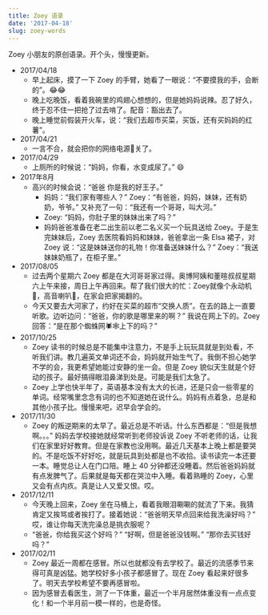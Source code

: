 ```yaml
---
title: Zoey 语录
date: '2017-04-18'
slug: zoey-words
---
```


Zoey 小朋友的原创语录。开个头，慢慢更新。

- 2017/04/18
  + 早上起床，摸了一下 Zoey 的手臂，她看了一眼说：“不要摸我的手，会断的”。😂😂
  + 晚上吃晚饭，看着我碗里的鸡翅心想想的，但是她妈妈说辣。忍了好久，终于忍不住一把抢了过去啃了。配音：豁出去了。
  + 晚上睡觉前假装开火车，说：“我们去超市买菜，买饭，还有买妈妈的红薯”。
- 2017/04/21
  + 一言不合，就会把你的网络电源:electric_plug:关了。
- 2017/04/29
  + 上厕所的时候说：“妈妈，你看，水变成尿了。” 😄
- 2017年8月
  + 高兴的时候会说：“爸爸 你是我的好王子。”
	+ 妈妈：“我们家有哪些人？” Zoey：“有爸爸，妈妈，妹妹，还有奶奶，爷爷。” 又补充了一句：“我还有一个哥哥，叫大河。”
	+ Zoey: “妈妈，你肚子里的妹妹出来了吗？”
	+ 妈妈爸爸准备在老二出生前以老二名义买一个玩具送给 Zoey。于是生完妹妹后，Zoey 去医院看妈妈和妹妹，爸爸拿出一条 Elsa 裙子，对 Zoey 说：“这是妹妹送你的礼物！你准备送妹妹什么？” Zoey：“我送妹妹奶瓶了，在柜子里。”
- 2017/08/05
  + 过去两个星期六 Zoey 都是在大河哥哥家过得。奥博阿姨和董暄叔叔星期六上午来接，周日上午再回来。帮了我们很大的忙：Zoey就像个永动机:dancer:，高音喇叭:loudspeaker:，在家会把家揭翻的。
  + 今天又要去大河家了，约好在买菜的超市“交换人质”。在去的路上一直要听歌。边听边问：“爸爸，你的歌是哪里来的啊？” 我说在网上下的。Zoey 回答：“是在那个蜘蛛网🕷🕸上下的吗？”
- 2017/10/25
  + Zoey 读书的时候总是不能集中注意力，不是手上玩玩具就是到处看，不听我们讲。教几遍英文单词还不会，妈妈就开始生气了。我倒不担心她学不学的会，我更希望她能过安静的坐一会。但是 Zoey 貌似天生就是个好动的孩子。最好搞得眼泪鼻涕到处是。可能是我们太急了。
  + Zoey 上学也快半年了，英语基本没有太大的长进，还是只会一些零星的单词。经常嘴里念念有词的也不知道她在说什么。妈妈有点着急，总是和其他小孩子比。慢慢来吧，迟早会学会的。
- 2017/11/30
  + Zoey 的叛逆期来的太早了。最近总是不听话。什么东西都是：“但是我想啊。。。” 妈妈去学校接她就经常听到老师投诉说 Zoey 不听老师的话，让我们在家里好好教育。但是在家教也没用啊。最近几天基本上晚上都是要哭的。不是吃饭不好好吃，就是玩具到处都是也不收拾。读书读完一本还要一本。睡觉总让人在门口陪。睡上 40 分钟都还没睡着。然后爸爸妈妈就有点发脾气了。后果就是每天都在哭泣中入睡。看着熟睡的 Zoey，心里又会有点内疚。真是让人又爱又恨。哎。
- 2017/12/11
  + 今天晚上回来，Zoey 坐在马桶上，看着我眼泪唰唰的就流了下来。我猜肯定又挨骂或者挨打了。接着她说：“爸爸明天早点回来给我洗澡好吗？” 哎，谁让你每天洗完澡总是挑衣服呢？
  + “爸爸，你给我买这个好吗？” “好啊，但是爸爸没钱啊。” “那你去买钱好吗？”
- 2017/02/11
  + Zoey 最近一周都在感冒。所以也就都没有去学校了。最近的流感季节来得可真是凶猛。她学校好多小孩子都感冒了。现在 Zoey 看起来好很多了。明天去学校希望不要再感冒啦。
  + 因为感冒去看医生，测了一下体重，最近一个半月居然体重没有一点点变化！和一个半月前一模一样的，也是奇怪。

